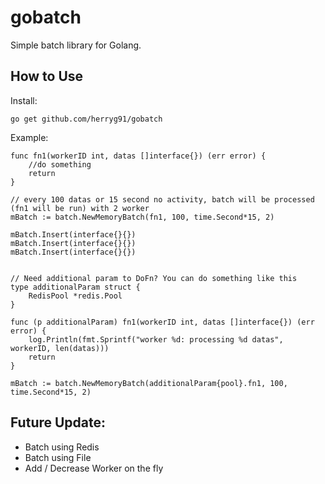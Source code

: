 # gobatch

Simple batch library for Golang.

## How to Use

Install:

```
go get github.com/herryg91/gobatch
```

Example:

```
func fn1(workerID int, datas []interface{}) (err error) {
    //do something
    return
}

// every 100 datas or 15 second no activity, batch will be processed (fn1 will be run) with 2 worker
mBatch := batch.NewMemoryBatch(fn1, 100, time.Second*15, 2)

mBatch.Insert(interface{}{})
mBatch.Insert(interface{}{})
mBatch.Insert(interface{}{})


// Need additional param to DoFn? You can do something like this
type additionalParam struct {
	RedisPool *redis.Pool
}

func (p additionalParam) fn1(workerID int, datas []interface{}) (err error) {
	log.Println(fmt.Sprintf("worker %d: processing %d datas", workerID, len(datas)))
	return
}

mBatch := batch.NewMemoryBatch(additionalParam{pool}.fn1, 100, time.Second*15, 2)

```

## Future Update:
- Batch using Redis
- Batch using File
- Add / Decrease Worker on the fly
